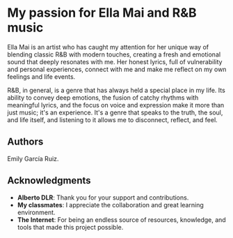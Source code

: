 # My passion for Ella Mai and R&B music

Ella Mai is an artist who has caught my attention for her unique way of blending classic R&B with modern touches, creating a fresh and emotional sound that deeply resonates with me. Her honest lyrics, full of vulnerability and personal experiences, connect with me and make me reflect on my own feelings and life events.


R&B, in general, is a genre that has always held a special place in my life. Its ability to convey deep emotions, the fusion of catchy rhythms with meaningful lyrics, and the focus on voice and expression make it more than just music; it's an experience. It's a genre that speaks to the truth, the soul, and life itself, and listening to it allows me to disconnect, reflect, and feel.

## Authors

Emily García Ruiz.

## Acknowledgments

- **Alberto DLR**: Thank you for your support and contributions.
- **My classmates**: I appreciate the collaboration and great learning environment.
- **The Internet**: For being an endless source of resources, knowledge, and tools that made this project possible.
